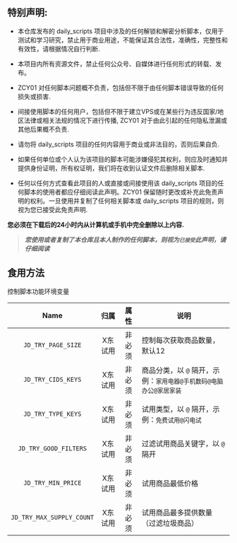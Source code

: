 ## 特别声明: 

* 本仓库发布的 daily_scripts 项目中涉及的任何解锁和解密分析脚本，仅用于测试和学习研究，禁止用于商业用途，不能保证其合法性，准确性，完整性和有效性，请根据情况自行判断.

* 本项目内所有资源文件，禁止任何公众号、自媒体进行任何形式的转载、发布。

* ZCY01 对任何脚本问题概不负责，包括但不限于由任何脚本错误导致的任何损失或损害.

* 间接使用脚本的任何用户，包括但不限于建立VPS或在某些行为违反国家/地区法律或相关法规的情况下进行传播, ZCY01 对于由此引起的任何隐私泄漏或其他后果概不负责.

* 请勿将 daily_scripts 项目的任何内容用于商业或非法目的，否则后果自负.

* 如果任何单位或个人认为该项目的脚本可能涉嫌侵犯其权利，则应及时通知并提供身份证明，所有权证明，我们将在收到认证文件后删除相关脚本.

* 任何以任何方式查看此项目的人或直接或间接使用该 daily_scripts 项目的任何脚本的使用者都应仔细阅读此声明。ZCY01 保留随时更改或补充此免责声明的权利。一旦使用并复制了任何相关脚本或 daily_scripts 项目的规则，则视为您已接受此免责声明.

 **您必须在下载后的24小时内从计算机或手机中完全删除以上内容.**  </br>
> ***您使用或者复制了本仓库且本人制作的任何脚本，则视为`已接受`此声明，请仔细阅读*** 


## 食用方法

控制脚本功能环境变量


|             Name             |             归属             |  属性  | 说明                                                         |
| :--------------------------: | :--------------------------: | :--------: | ------------------------------------------------------------ |
|        `JD_TRY_PAGE_SIZE`        |      X东试用             | 非必须 | 控制每次获取商品数量，默认12 |
|        `JD_TRY_CIDS_KEYS`        |      X东试用             | 非必须 | 商品分类，以 `@` 隔开，示例：`家用电器@手机数码@电脑办公@家居家装` |
|        `JD_TRY_TYPE_KEYS`        |      X东试用             | 非必须 | 试用类型，以 `@` 隔开，示例：`免费试用@闪电试` |
|        `JD_TRY_GOOD_FILTERS`        |      X东试用             | 非必须 | 过滤试用商品关键字，以 `@` 隔开 |
|        `JD_TRY_MIN_PRICE`        |      X东试用             | 非必须 | 试用商品最低价格 |
|        `JD_TRY_MAX_SUPPLY_COUNT`        |      X东试用             | 非必须 | 试用商品最多提供数量（过滤垃圾商品） |
